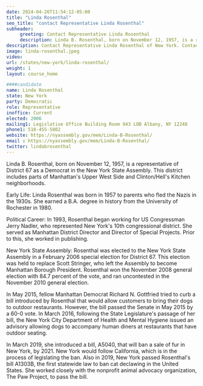 ```yaml
---
date: 2024-04-26T11:54:12-05:00
title: "Linda Rosenthal"
seo_title: "contact Representative Linda Rosenthal"
subheader:
     greeting: Contact Representative Linda Rosenthal
     description: Linda B. Rosenthal, born on November 12, 1957, is a representative of District 67 as a Democrat in the New York State Assembly. This district includes parts of Manhattan's Upper West Side and Clinton/Hell's Kitchen neighborhoods.
description: Contact Representative Linda Rosenthal of New York. Contact information for Linda Rosenthal includes email address, phone number, and mailing address.
image: linda-rosenthal.jpeg
video:
url: /states/new-york/linda-rosenthal/
weight: 1
layout: course_home

####candidate
name: Linda Rosenthal
state: New York
party: Democratic
role: Representative
inoffice: Current
elected: 2006
mailing1: Legislative Office Building Room 943 LOB Albany, NY 12248
phone1: 518-455-5802
website: https://nyassembly.gov/mem/Linda-B-Rosenthal/
email : https://nyassembly.gov/mem/Linda-B-Rosenthal/
twitter: lindabrosenthal
---
```

Linda B. Rosenthal, born on November 12, 1957, is a representative of District 67 as a Democrat in the New York State Assembly. This district includes parts of Manhattan's Upper West Side and Clinton/Hell's Kitchen neighborhoods.

Early Life:
Linda Rosenthal was born in 1957 to parents who fled the Nazis in the 1930s. She earned a B.A. degree in history from the University of Rochester in 1980.

Political Career:
In 1993, Rosenthal began working for US Congressman Jerry Nadler, who represented New York's 10th congressional district. She served as Manhattan District Director and Director of Special Projects. Prior to this, she worked in publishing.

New York State Assembly:
Rosenthal was elected to the New York State Assembly in a February 2006 special election for District 67. This election was held to replace Scott Stringer, who left the Assembly to become Manhattan Borough President. Rosenthal won the November 2008 general election with 84.7 percent of the vote, and ran uncontested in the November 2010 general election.

In May 2015, fellow Manhattan Democrat Richard N. Gottfried tried to curb a bill introduced by Rosenthal that would allow customers to bring their dogs to outdoor restaurants. However, the bill passed the Senate in May 2015 by a 60-0 vote. In March 2016, following the State Legislature's passage of her bill, the New York City Department of Health and Mental Hygiene issued an advisory allowing dogs to accompany human diners at restaurants that have outdoor seating.

In March 2019, she introduced a bill, A5040, that will ban a sale of fur in New York, by 2021. New York would follow California, which is in the process of legislating the ban. Also in 2019, New York passed Rosenthal's bill A1303B, the first statewide law to ban cat declawing in the United States. She worked closely with the nonprofit animal advocacy organization, The Paw Project, to pass the bill.
